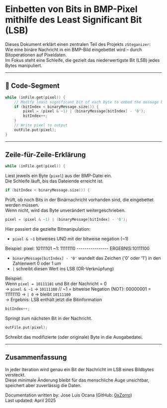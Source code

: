# Einbetten von Bits in BMP-Pixel mithilfe des Least Significant Bit (LSB)

Dieses Dokument erklärt einen zentralen Teil des Projekts `zSteganizer`:  
Wie eine binäre Nachricht in ein BMP-Bild eingebettet wird – durch Bitoperationen auf Pixeldaten.  
Im Fokus steht eine Schleife, die gezielt das niederwertigste Bit (LSB) jedes Bytes manipuliert.

---

## 🧩 Code-Segment

```cpp
while (inFile.get(pixel)) {
    // Modify least significant bit of each byte to embed the message bit
    if (bitIndex < binaryMessage.size()) {
        pixel = (pixel & ~1) | (binaryMessage[bitIndex] - '0');
        bitIndex++;
    }
    // Write pixel to output
    outFile.put(pixel);
}
```

---

## Zeile-für-Zeile-Erklärung

```cpp
while (inFile.get(pixel)) {
```
Liest jeweils ein Byte (`pixel`) aus der BMP-Datei ein.  
Die Schleife läuft, bis das Dateiende erreicht ist.

```cpp
if (bitIndex < binaryMessage.size()) {
```
Prüft, ob noch Bits in der Binärnachricht vorhanden sind, die eingebettet werden müssen.  
Wenn nicht, wird das Byte unverändert weitergeschrieben.

```cpp
pixel = (pixel & ~1) | (binaryMessage[bitIndex] - '0');
```
Hier passiert die gezielte Bitmanipulation:

- `pixel & ~1` bitweises UND mit der bitweise negation (~1) 
 
Beispiel: pixel:   10111101
          ~1:      11111110
          ----------------
          ERGEBNIS:10111100

- `binaryMessage[bitIndex] - '0'` wandelt das Zeichen ('0' oder '1') in den Zahlenwert 0 oder 1 um
- `|` schreibt diesen Wert ins LSB (OR-Verknüpfung)

Beispiel:  
Wenn `pixel = 10111101` und Bit der Nachricht = 0  
→ `pixel & ~1` → `10111100`   // ~1 = bitweise Negation (NOT): 00000001 =  11111110
→ `| 0` → bleibt `10111100`  
→ Ergebnis: LSB enthält jetzt die Bitinformation

```cpp
bitIndex++;
```
Springt zum nächsten Bit in der Nachricht.

```cpp
outFile.put(pixel);
```
Schreibt das modifizierte (oder originale) Byte in die Ausgabedatei.

---

## Zusammenfassung

In jeder Iteration wird genau ein Bit der Nachricht im LSB eines Bildbytes versteckt.  
Diese minimale Änderung bleibt für das menschliche Auge unsichtbar, speichert aber zuverlässig die Daten.



Documentation written by: Jose Luis Ocana (GitHub: [0xZorro](https://github.com/0xZorro))  
Last updated: April 2025
